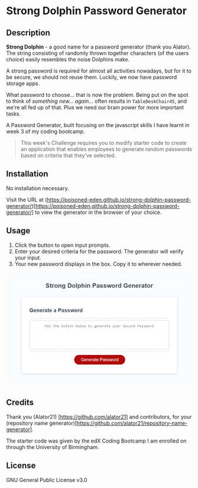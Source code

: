 # Strong Dolphin Password Generator

## Description

**Strong Dolphin** - a good name for a password generator (thank you Alator). The string consisting of randomly thrown together characters (of the users choice) easily resembles the noise Dolphins make.

A strong password is required for almost all activities nowadays, but for it to be secure, we should not reuse them. Luckily, we now have password storage apps.

What password to choose... that is now the problem. Being put on the spot to think of *something new... again...* often results in ```TableDeskChair45```, and we're all fed up of that.  Plus we need our brain power for more important tasks.

A Password Generator, built focusing on the javascript skills I have learnt in week 3 of my coding bootcamp. 

>This week's Challenge requires you to modify starter code to create an application that enables employees to generate random passwords based on criteria that they’ve selected.

## Installation

No installation necessary.

Visit the URL at (https://poisoned-eden.github.io/strong-dolphin-password-generator/)[https://poisoned-eden.github.io/strong-dolphin-password-generator/] to view the generator in the browser of your choice.

## Usage

1. Click the button to open input prompts.
2. Enter your desired criteria for the password.  The generator will verify your input.
3. Your new password displays in the box.  Copy it to wherever needed.

![screenshot](assets/screenshot.png)

## Credits

Thank you (Alator21) [https://github.com/alator21] and contributors, for your (repository name generator)[https://github.com/alator21/repository-name-generator].

The starter code was given by the edX Coding Bootcamp I am enrolled on through the University of Birmingham.

## License

GNU General Public License v3.0